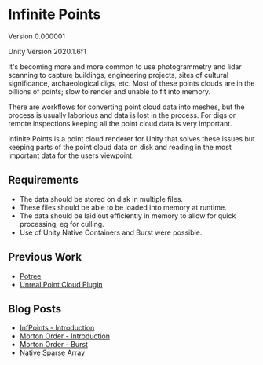 # Infinite Points

Version 0.000001

Unity Version 2020.1.6f1

It's becoming more and more common to use photogrammetry and lidar scanning to capture buildings, engineering projects, sites of cultural significance, archaeological digs, etc. Most of these points clouds are in the billions of points; slow to render and unable to fit into memory.

There are workflows for converting point cloud data into meshes, but the process is usually laborious and data is lost in the process. For digs or remote inspections keeping all the point cloud data is very important.

Infinite Points is a point cloud renderer for Unity that solves these issues but keeping parts of the point cloud data on disk and reading in the most important data for the users viewpoint.

## Requirements

* The data should be stored on disk in multiple files.
* These files should be able to be loaded into memory at runtime.
* The data should be laid out efficiently in memory to allow for quick processing, eg for culling.
* Use of Unity Native Containers and Burst were possible.

## Previous Work

* [Potree](http://www.potree.org/)
* [Unreal Point Cloud Plugin](https://pointcloudplugin.com/)

## Blog Posts
* [InfPoints - Introduction](http://johnsietsma.com/2019/11/29/infinite-points-introduction/)
* [Morton Order - Introduction](http://johnsietsma.com/2019/12/05/morton-order-introduction/)
* [Morton Order - Burst](http://johnsietsma.com/2019/12/13/mordon-burst/)
* [Native Sparse Array](http://johnsietsma.com/2020/01/02/native-sparse-array/)
